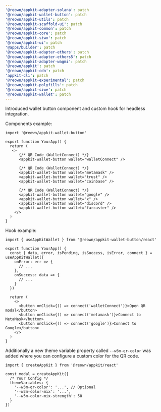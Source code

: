 ```yaml
---
'@reown/appkit-adapter-solana': patch
'@reown/appkit-wallet-button': patch
'@reown/appkit-utils': patch
'@reown/appkit-scaffold-ui': patch
'@reown/appkit-common': patch
'@reown/appkit-core': patch
'@reown/appkit-siwx': patch
'@reown/appkit-ui': patch
'@apps/builder': patch
'@reown/appkit-adapter-ethers': patch
'@reown/appkit-adapter-ethers5': patch
'@reown/appkit-adapter-wagmi': patch
'@reown/appkit': patch
'@reown/appkit-cdn': patch
'appkit-cli': patch
'@reown/appkit-experimental': patch
'@reown/appkit-polyfills': patch
'@reown/appkit-siwe': patch
'@reown/appkit-wallet': patch
---
```


Introduced wallet button component and custom hook for headless integration.

Components example:
```tsx
import '@reown/appkit-wallet-button'

export function YourApp() {
  return (
   <>
      {/* QR Code (WalletConnect) */}
      <appkit-wallet-button wallet="walletConnect" />

      {/* QR Code (WalletConnect) */}
      <appkit-wallet-button wallet="metamask" />
      <appkit-wallet-button wallet="trust" />
      <appkit-wallet-button wallet="coinbase" />

      {/* QR Code (WalletConnect) */}
      <appkit-wallet-button wallet="google" />
      <appkit-wallet-button wallet="x" />
      <appkit-wallet-button wallet="discord" />
      <appkit-wallet-button wallet="farcaster" />
    </>
  )
}
```

Hook example:


```tsx
import { useAppKitWallet } from '@reown/appkit-wallet-button/react'

export function YourApp() {
  const { data, error, isPending, isSuccess, isError, connect } = useAppKitWallet({
    onError: err => {
      // ...
    },
    onSuccess: data => {
      // ...
    }
  })

  return (
    <>
      <button onClick={() => connect('walletConnect')}>Open QR modal</button>
      <button onClick={() => connect('metamask')}>Connect to MetaMask</button>
      <button onClick={() => connect('google')}>Connect to Google</button>
    </>
  )
}
```


Additionally a new theme variable property called `--w3m-qr-color` was added where you can configure a custom color for the QR code.

```tsx
import { createAppKit } from '@reown/appkit/react'

const modal = createAppKit({
  /* Your Config */
  themeVariables: {
    '--w3m-qr-color': '...', // Optional
    '--w3m-color-mix': '...',
    '--w3m-color-mix-strength': 50
  }
})

```
